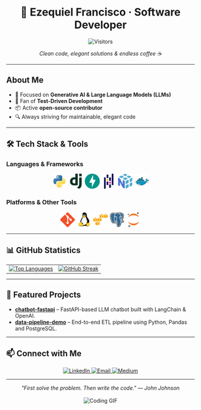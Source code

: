 <!-- =========================
         README – Ezequiel
========================= -->

<h1 align="center">🚀 Ezequiel Francisco&nbsp;· Software Developer</h1>
<p align="center">
  <img src="https://visitor-badge.laobi.icu/badge?page_id=R0CKST4R-02" alt="Visitors"/>
</p>
<p align="center"><em>Clean code, elegant solutions &amp; endless coffee ☕</em></p>

---

## About Me

- 🎯 Focused on **Generative AI &amp; Large Language Models (LLMs)**
- 🧪 Fan of **Test-Driven Development**
- 📦 Active **open-source contributor**
- 🔍 Always striving for maintainable, elegant code

---

## 🛠️ Tech Stack &amp; Tools  

### Languages &amp; Frameworks
<p align="center">
  <img src="https://raw.githubusercontent.com/devicons/devicon/master/icons/python/python-original.svg" height="40" alt="Python" />
  <img src="https://raw.githubusercontent.com/devicons/devicon/master/icons/django/django-plain.svg" height="40" alt="Django" />
  <img src="https://raw.githubusercontent.com/devicons/devicon/master/icons/fastapi/fastapi-original.svg" height="40" alt="FastAPI" />
  <img src="https://raw.githubusercontent.com/devicons/devicon/master/icons/pandas/pandas-original.svg" height="40" alt="Pandas" />
  <img src="https://raw.githubusercontent.com/devicons/devicon/master/icons/numpy/numpy-original.svg" height="40" alt="NumPy" />
  <img src="https://raw.githubusercontent.com/devicons/devicon/master/icons/docker/docker-original.svg" height="40" alt="Docker" />
</p>

### Platforms &amp; Other Tools
<p align="center">
  <img src="https://raw.githubusercontent.com/devicons/devicon/master/icons/git/git-original.svg" height="40" alt="Git" />
  <img src="https://raw.githubusercontent.com/devicons/devicon/master/icons/linux/linux-original.svg" height="40" alt="Linux" />
  <img src="https://raw.githubusercontent.com/devicons/devicon/master/icons/amazonwebservices/amazonwebservices-original.svg" height="40" alt="AWS" />
  <img src="https://raw.githubusercontent.com/devicons/devicon/master/icons/postgresql/postgresql-original.svg" height="40" alt="PostgreSQL" />
  <img src="https://raw.githubusercontent.com/devicons/devicon/master/icons/jupyter/jupyter-original.svg" height="40" alt="Jupyter" />
</p>

---

## 📊 GitHub Statistics
<table>
  <tr>
    <td>
      <a href="https://github.com/R0CKST4R-02">
        <img src="https://github-readme-stats.vercel.app/api/top-langs/?username=R0CKST4R-02&layout=compact&langs_count=6&theme=dracula&hide=html,css" alt="Top Languages" />
      </a>
    </td>
    <td>
      <a href="https://git.io/streak-stats">
        <img src="https://github-readme-streak-stats-eight.vercel.app?user=R0CKST4R-02&theme=dracula&date_format=j%20M%5B%20Y%5D" alt="GitHub Streak" />
      </a>
    </td>
  </tr>
</table>

---

## 📌 Featured Projects
- **[chatbot-fastapi](https://github.com/R0CKST4R-02/chatbot-fastapi)** – FastAPI-based LLM chatbot built with LangChain &amp; OpenAI.  
- **[data-pipeline-demo](https://github.com/R0CKST4R-02/data-pipeline-demo)** – End-to-end ETL pipeline using Python, Pandas and PostgreSQL.

---

## 📫 Connect with Me
<p align="center">
  <a href="https://www.linkedin.com/in/ezequiel-francisco-9b2a30326/" target="_blank" rel="noopener noreferrer">
    <img src="https://img.shields.io/badge/LinkedIn-0A66C2?style=for-the-badge&logo=linkedin&logoColor=white" alt="LinkedIn">
  </a>
  <a href="mailto:ezequiel.p.a.francisco@gmail.com">
    <img src="https://img.shields.io/badge/Email-D14836?style=for-the-badge&logo=gmail&logoColor=white" alt="Email">
  </a>
  <a href="https://medium.com/@ezequiel.p.a.francisco" target="_blank" rel="noopener noreferrer">
    <img src="https://img.shields.io/badge/Medium-12100E?style=for-the-badge&logo=medium&logoColor=white" alt="Medium">
  </a>
</p>

---

<p align="center">
  <em>"First solve the problem. Then write the code." — John&nbsp;Johnson</em><br/>
  <br/>
  <!-- Optional lightweight GIF -->
  <img src="https://raw.githubusercontent.com/R0CKST4R-02/R0CKST4R-02/main/assets/coding.gif" width="220" alt="Coding GIF"/>
</p>
